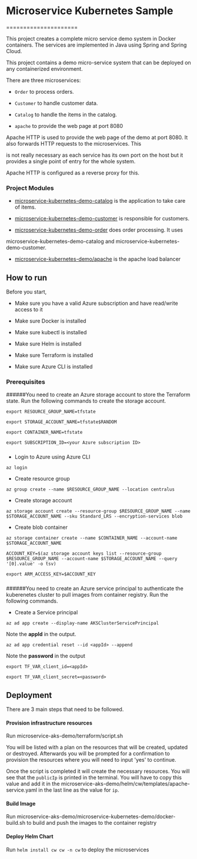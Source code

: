 
  

  

# Microservice Kubernetes Sample

  

  

=====================

  

  

This project creates a complete micro service demo system in Docker containers. The services are implemented in Java using Spring and Spring Cloud.

  

  

This project contains a demo micro-service system that can be deployed on any containerized environment.

  

  

There are three microservices:

  

  

-  `Order` to process orders.

  

  

-  `Customer` to handle customer data.

  

  

-  `Catalog` to handle the items in the catalog.

  

  

-  `apache` to provide the web page at port 8080

  

  

  

Apache HTTP is used to provide the web page of the demo at port 8080. It also forwards HTTP requests to the microservices. This

  

  

is not really necessary as each service has its own port on the host but it provides a single point of entry for the whole system.

  

  

Apache HTTP is configured as a reverse proxy for this.

  

  

  

### Project Modules

  

  

  

-  [microservice-kubernetes-demo-catalog](microservice-kubernetes-demo/microservice-kubernetes-demo-catalog) is the application to take care of items.

  

  

-  [microservice-kubernetes-demo-customer](microservice-kubernetes-demo/microservice-kubernetes-demo-customer) is responsible for customers.

  

  

-  [microservice-kubernetes-demo-order](microservice-kubernetes-demo/microservice-kubernetes-demo-order) does order processing. It uses

  

  

microservice-kubernetes-demo-catalog and microservice-kubernetes-demo-customer.

  

  

-  [microservice-kubernetes-demo/apache](microservice-kubernetes-demo/apache/) is the apache load balancer

  

  

  

## How to run

  

  

Before you start,

  

  

* Make sure you have a valid Azure subscription and have read/write access to it

  

  

  

* Make sure Docker is installed

  

  

  

* Make sure kubectl is installed

  

  

  

* Make sure Helm is installed

  

  

  

* Make sure Terraform is installed

  

  

  

* Make sure Azure CLI is installed

  

  

  

### Prerequisites

######You need to create an Azure storage account to store the Terraform state. Run the following commands to create the storage account.


`export RESOURCE_GROUP_NAME=tfstate`


`export STORAGE_ACCOUNT_NAME=tfstate$RANDOM`


`export CONTAINER_NAME=tfstate`

`export SUBSCRIPTION_ID=<your Azure subscription ID>`
###

* Login to Azure using Azure CLI

`az login`

* Create resource group

`az group create --name $RESOURCE_GROUP_NAME --location centralus`

* Create storage account

`az storage account create --resource-group $RESOURCE_GROUP_NAME --name $STORAGE_ACCOUNT_NAME --sku Standard_LRS --encryption-services blob`

* Create blob container

`az storage container create --name $CONTAINER_NAME --account-name $STORAGE_ACCOUNT_NAME`

`ACCOUNT_KEY=$(az storage account keys list --resource-group $RESOURCE_GROUP_NAME --account-name $STORAGE_ACCOUNT_NAME --query '[0].value' -o tsv)`

`export ARM_ACCESS_KEY=$ACCOUNT_KEY`


###
######You need to create an Azure service principal to authenticate the kuberenetes cluster to pull images from container registry. Run the following commands.

* Create a Service principal

`az ad app create --display-name AKSClusterServicePrincipal`

Note the <b>appId</b> in the output.

`az ad app credential reset --id <appId> --append`

Note the <b>password</b> in the output

`export TF_VAR_client_id=<appId>`

`export TF_VAR_client_secret=<password>`


## Deployment

  

There are 3 main steps that need to be followed.

  

  

  

#### Provision infrastructure resources

  

Run microservice-aks-demo/terraform/script.sh

  

You will be listed with a plan on the resources that will be created, updated or destroyed. Afterwards you will be prompted for a confirmation to provision the resources where you will need to input 'yes' to continue.

  

Once the script is completed it will create the necessary resources. You will see that the `publicIp` is printed in the terminal. You will have to copy this value and add it in the microservice-aks-demo/helm/cw/templates/apache-service.yaml in the last line as the value for `ip`.

  

  

#### Build Image

  

Run microservice-aks-demo/microservice-kubernetes-demo/docker-build.sh to build and push the images to the container registry

  

  

#### Deploy Helm Chart

  

Run `helm install cw cw -n cw` to deploy the microservices